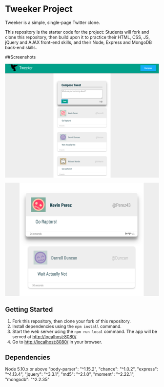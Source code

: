 # Tweeker Project

Tweeker is a simple, single-page Twitter clone.

This repository is the starter code for the project: Students will fork and clone this repository, then build upon it to practice their HTML, CSS, JS, jQuery and AJAX front-end skills, and their Node, Express and MongoDB back-end skills.

##Screenshots

!["Screenshot of page"](https://github.com/mikaalnaik/tweeter/blob/master/public/images/Screen%20Shot%202018-04-26%20at%203.41.01%20PM.png?raw=true)

!["Screenshot of tweets hovered"](https://github.com/mikaalnaik/tweeter/blob/master/public/images/Screen%20Shot%202018-04-26%20at%203.41.16%20PM.png?raw=true)

## Getting Started

1. Fork this repository, then clone your fork of this repository.
2. Install dependencies using the `npm install` command.
3. Start the web server using the `npm run local` command. The app will be served at <http://localhost:8080/>.
4. Go to <http://localhost:8080/> in your browser.




## Dependencies

Node 5.10.x or above
"body-parser": "^1.15.2",
"chance": "^1.0.2",
"express": "^4.13.4",
"jquery": "^3.3.1",
"md5": "^2.1.0",
"moment": "^2.22.1",
"mongodb": "^2.2.35"
